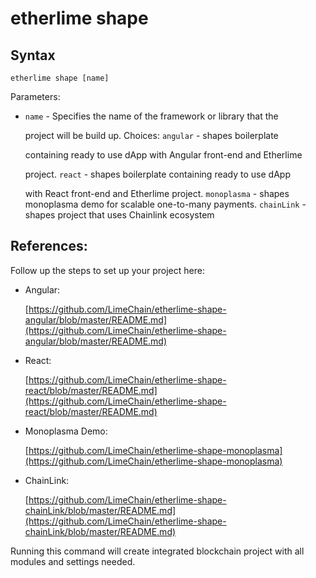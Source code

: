 # etherlime shape

## Syntax

```text
etherlime shape [name]
```

Parameters:

* `name` - Specifies the name of the framework or library that the

  project will be build up. Choices: `angular` - shapes boilerplate

  containing ready to use dApp with Angular front-end and Etherlime

  project. `react` - shapes boilerplate containing ready to use dApp

  with React front-end and Etherlime project. `monoplasma` - shapes monoplasma demo for scalable one-to-many payments. `chainLink` - shapes project that uses Chainlink ecosystem

## References:

Follow up the steps to set up your project here:

* Angular:

  [https://github.com/LimeChain/etherlime-shape-angular/blob/master/README.md](https://github.com/LimeChain/etherlime-shape-angular/blob/master/README.md)

* React:

  [https://github.com/LimeChain/etherlime-shape-react/blob/master/README.md](https://github.com/LimeChain/etherlime-shape-react/blob/master/README.md)

* Monoplasma Demo:

  [https://github.com/LimeChain/etherlime-shape-monoplasma](https://github.com/LimeChain/etherlime-shape-monoplasma)

* ChainLink:

  [https://github.com/LimeChain/etherlime-shape-chainLink/blob/master/README.md](https://github.com/LimeChain/etherlime-shape-chainLink/blob/master/README.md)

Running this command will create integrated blockchain project with all modules and settings needed.

